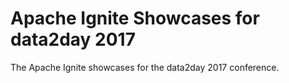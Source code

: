 # Apache Ignite Showcases for data2day 2017

The Apache Ignite showcases for the data2day 2017 conference.
